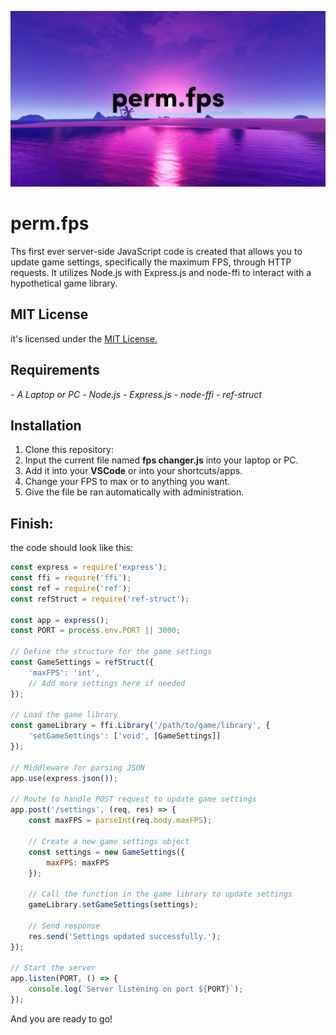 ![Alt text](permfps.jpg)


# perm.fps


Ths first ever server-side JavaScript code is created that allows you to update game settings, specifically the maximum FPS, through HTTP requests. It utilizes Node.js with Express.js and node-ffi to interact with a hypothetical game library.

## MIT License 

it's licensed under the [MIT License.](https://opensource.org/license/mit) 

## Requirements

*- A Laptop or PC*
*- Node.js*
*- Express.js*
*- node-ffi*
*- ref-struct*

## Installation

1. Clone this repository:
2. Input the current file named **fps changer.js** into your laptop or PC.
3. Add it into your **VSCode** or into your shortcuts/apps.
4. Change your FPS to max or to anything you want.
5. Give the file be ran automatically with administration.

## Finish:
the code should look like this:
```js
const express = require('express');
const ffi = require('ffi');
const ref = require('ref');
const refStruct = require('ref-struct');

const app = express();
const PORT = process.env.PORT || 3000;

// Define the structure for the game settings
const GameSettings = refStruct({
    'maxFPS': 'int',
    // Add more settings here if needed
});

// Load the game library
const gameLibrary = ffi.Library('/path/to/game/library', {
    'setGameSettings': ['void', [GameSettings]]
});

// Middleware for parsing JSON
app.use(express.json());

// Route to handle POST request to update game settings
app.post('/settings', (req, res) => {
    const maxFPS = parseInt(req.body.maxFPS);

    // Create a new game settings object
    const settings = new GameSettings({
        maxFPS: maxFPS
    });

    // Call the function in the game library to update settings
    gameLibrary.setGameSettings(settings);

    // Send response
    res.send('Settings updated successfully.');
});

// Start the server
app.listen(PORT, () => {
    console.log(`Server listening on port ${PORT}`);
});
```

And you are ready to go! 
